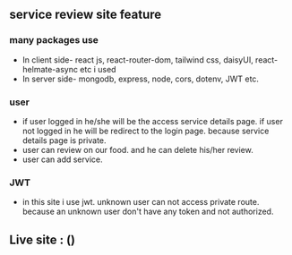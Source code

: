 ## service review site feature
### many packages use
* In client side- react js, react-router-dom, tailwind css, daisyUI, react-helmate-async etc i used
* In server side- mongodb, express, node, cors, dotenv, JWT etc.
### user
* if user logged in he/she will be the access service details page. if user not logged in he will be redirect to the login page.
because service details page is private.
* user can review on our food. and he can delete his/her review.
* user can add service. 
### JWT
* in this site i use jwt. unknown user can not access private route. because an unknown user don't have any token and not authorized.

## Live site : ()